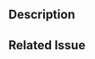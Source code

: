 ## Description

<!-- Add a more detailed description of the changes if needed. -->

## Related Issue

<!-- If your PR refers to a related issue, link it here. -->
<!-- 해당 리퀘스트에 관련된 이슈를 달아주세요. -->